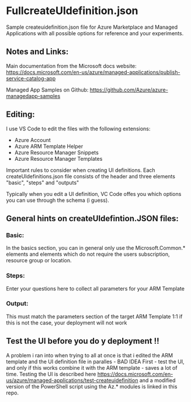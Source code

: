 # FullcreateUIdefinition.json
Sample createuidefinition.json file for Azure Marketplace and Managed Applications with all possible options for reference and your experiments.

## Notes and Links:
Main documentation from the Microsoft docs website:
https://docs.microsoft.com/en-us/azure/managed-applications/publish-service-catalog-app

Managed App Samples on Github:
https://github.com/Azure/azure-managedapp-samples

## Editing:
I use VS Code to edit the files with the following extensions:
* Azure Account
* Azure ARM Template Helper
* Azure Resource Manager Snippets
* Azure Resource Manager Templates

Important rules to consider when creating UI definitions.
Each createUIdefinitions.json file consists of the header and three elements "basic", "steps" and "outputs"

Typically when you edit a UI definition, VC Code offes you which options you can use through the schema (i guess).

## General hints on createUIdefintion.JSON files:

### Basic: 
In the basics section, you can in general only use the Microsoft.Common.* elements and elements which do not require the users subscription, resource group or location. 

### Steps:
Enter your questions here to collect all parameters for your ARM Template

### Output:
This must match the parameters section of the target ARM Template 1:1 if this is not the case, your deployment will not work

## Test the UI before you do y deployment !!
A problem i ran into when trying to all at once is that i edited the ARM template and the UI definition file in paralles - BAD IDEA
First - test the UI, and only if this works combine it with the ARM template - saves a lot of time.
Testing the UI is described here https://docs.microsoft.com/en-us/azure/managed-applications/test-createuidefinition and a modified version of the PowerShell script using the Az.* modules is linked in this repo.
